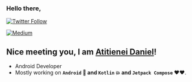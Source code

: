 ### Hello there, 
[![Twitter Follow](https://img.shields.io/twitter/follow/daniatitienei1?color=1DA1F2&label=Follow%20me&logo=Twitter&style=for-the-badge)](https://twitter.com/intent/follow?screen_name=daniatitienei1)

<a href="https://medium.com/@daniel.atitienei"><img alt="Medium" src="https://skydoves.github.io/badges/Story-Medium.svg"/></a>

## Nice meeting you, I am [Atitienei Daniel][twitter]!
- Android Developer
- Mostly working on **`Android` 📱 and `Kotlin` 💥 and `Jetpack Compose` ♥❤**.
  
[twitter]: https://twitter.com/daniatitienei1
[email]: mailto:daniatitienei@gmail.com

<!---
daniatitienei/daniatitienei is a ✨ special ✨ repository because its `README.md` (this file) appears on your GitHub profile.
You can click the Preview link to take a look at your changes.
--->
